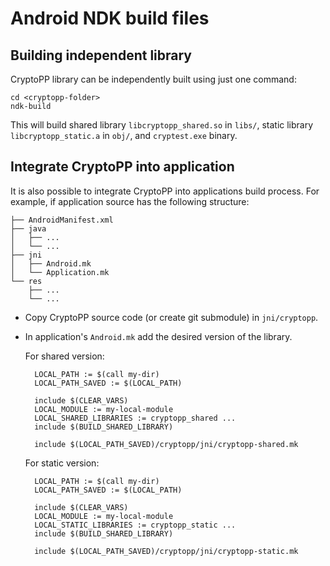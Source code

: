 Android NDK build files
=======================

## Building independent library

CryptoPP library can be independently built using just one command:

    cd <cryptopp-folder>
    ndk-build

This will build shared library `libcryptopp_shared.so` in `libs/`, static library `libcryptopp_static.a` in `obj/`, and `cryptest.exe` binary.

## Integrate CryptoPP into application

It is also possible to integrate CryptoPP into applications build process.
For example, if application source has the following structure:

    ├── AndroidManifest.xml
    ├── java
    │   ├── ...
    │   └── ...
    ├── jni
    │   ├── Android.mk
    │   └── Application.mk
    └── res
        ├── ...
        └── ...

- Copy CryptoPP source code (or create git submodule) in `jni/cryptopp`.

- In application's `Android.mk` add the desired version of the library.

  For shared version:

        LOCAL_PATH := $(call my-dir)
        LOCAL_PATH_SAVED := $(LOCAL_PATH)

        include $(CLEAR_VARS)
        LOCAL_MODULE := my-local-module
        LOCAL_SHARED_LIBRARIES := cryptopp_shared ...
        include $(BUILD_SHARED_LIBRARY)

        include $(LOCAL_PATH_SAVED)/cryptopp/jni/cryptopp-shared.mk

  For static version:

        LOCAL_PATH := $(call my-dir)
        LOCAL_PATH_SAVED := $(LOCAL_PATH)

        include $(CLEAR_VARS)
        LOCAL_MODULE := my-local-module
        LOCAL_STATIC_LIBRARIES := cryptopp_static ...
        include $(BUILD_SHARED_LIBRARY)

        include $(LOCAL_PATH_SAVED)/cryptopp/jni/cryptopp-static.mk
